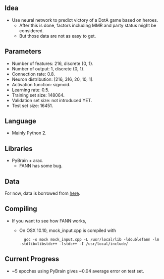 ## Idea
+ Use neural network to predict victory of a DotA game based on heroes.
    + After this is done, factors including MMR and party status might be considered.
    + But those data are not as easy to get.

## Parameters
+ Number of features: 216, discrete {0, 1}.
+ Number of output: 1, discrete {0, 1}.
+ Connection rate: 0.8.
+ Neuron distribution: [216, 316, 20, 10, 1].
+ Activation function: sigmoid.
+ Learning rate: 0.5.
+ Training set size: 148064.
+ Validation set size: not introduced YET.
+ Test set size: 16451.

## Language
+ Mainly Python 2.

## Libraries
+ PyBrain + arac.
    + FANN has some bug.

## Data
For now, data is borrowed from [here](http://kevintechnology.com/post/71621133663/using-machine-learning-to-recommend-heroes-for).

## Compiling
+ If you want to see how FANN works,
    + On OSX 10.10, mock_input.cpp is compiled with

            gcc -o mock mock_input.cpp -L /usr/local/lib -ldoublefann -lm -stdlib=libstdc++ -lstdc++ -I /usr/local/include/

## Current Progress
+ ~5 epoches using PyBrain gives ~0.04 average error on test set.